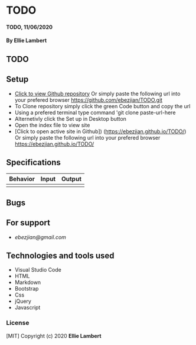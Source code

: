 # **TODO**

#### TODO, 11/06/2020

#### **By Ellie Lambert**

## TODO

## Setup

- [Click to view Github repository](https://github.com/ebezjian/TODO.git) Or simply paste the following url into your prefered browser https://github.com/ebezjian/TODO.git
- To Clone repository simply click the green Code button and copy the url
- Using a prefered terminal type command 'git clone paste-url-here
- Alternetivly click the Set up in Desktop button
- Open the index file to view site
- [Click to open active site in Github]) (https://ebezjian.github.io/TODO/) Or simply paste the following url into your prefered browser https://ebezjian.github.io/TODO/

## Specifications

| Behavior                                                        | Input     | Output    |
| --------------------------------------------------------------- | --------- | --------- |
| | | |


## Bugs


## For support

* _ebezjian@gmail.com_


## Technologies and tools used

- Visual Studio Code
- HTML
- Markdown
- Bootstrap
- Css
- jQuery
- Javascript

### License

[MIT] Copyright (c) 2020 **Ellie Lambert**